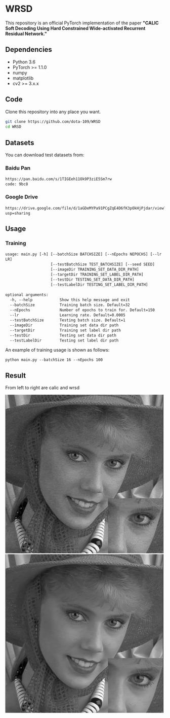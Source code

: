 # WRSD
This repository is an official PyTorch implementation of the paper **"CALIC Soft Decoding Using Hard Constrained Wide-activated Recurrent Residual Network."**

## Dependencies
* Python 3.6
* PyTorch >= 1.1.0
* numpy
* matplotlib
* cv2 >= 3.x.x 

## Code
Clone this repository into any place you want.
```bash
git clone https://github.com/dota-109/WRSD
cd WRSD
```

## Datasets
You can download test datasets from:
### Baidu Pan
```
https://pan.baidu.com/s/1TIGEeh11Ok9P3ziE5Sm7rw
code: 9bc8
```
### Google Drive
```
https://drive.google.com/file/d/1aGDeMYPa91PCgZqE4D6fK3pOkHjPjdar/view?usp=sharing
```

## Usage
### Training
```
usage: main.py [-h] [--batchSize BATCHSIZE] [--nEpochs NEPOCHS] [--lr LR]
                    [--testBatchSize TEST_BATCHSIZE] [--seed SEED]
                    [--imageDir TRAINING_SET_DATA_DIR_PATH]
                    [--targetDir TRAINING_SET_LABEL_DIR_PATH]
                    [--testDir TESTING_SET_DATA_DIR_PATH]
                    [--testLabelDir TESTING_SET_LABEL_DIR_PATH]
               
optional arguments:
  -h, --help            Show this help message and exit
  --batchSize           Training batch size. Default=32
  --nEpochs             Number of epochs to train for. Default=150
  --lr                  Learning rate. Default=0.0005
  --testBatchSize       Testing batch size. Default=1
  --imageDir            Training set data dir path
  --targetDir           Training set label dir path
  --testDir             Testing set data dir path
  --testLabelDir        Testing set label dir path
```
An example of training usage is shown as follows:
```
python main.py --batchSize 16 --nEpochs 100
```
## Result
From left to right are calic and wrsd
<p>
  <img src='result/woman_calic.png' height='500' width='500'/>
  <img src='result/woman_wrsd.png' height='500' width='500'/>
</p>
